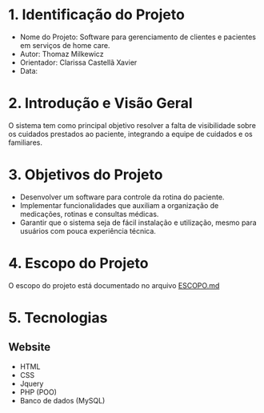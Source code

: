 # 1. Identificação do Projeto 
- Nome do Projeto: Software para gerenciamento de clientes e pacientes em serviços de home care.
- Autor: Thomaz Milkewicz 
- Orientador: Clarissa Castellã Xavier
- Data: 

# 2. Introdução e Visão Geral  
O sistema tem como principal objetivo resolver a falta de visibilidade sobre os cuidados prestados ao paciente,  integrando a equipe de cuidados e os familiares.

# 3. Objetivos do Projeto 
- Desenvolver um software para controle da rotina do paciente.
- Implementar funcionalidades que auxiliam a organização de medicações, rotinas e consultas médicas.
- Garantir que o sistema seja de fácil instalação e utilização, mesmo para usuários com pouca experiência técnica. 
 
# 4. Escopo do Projeto
O escopo do projeto está documentado no arquivo [ESCOPO.md](./ESCOPO.md)
 
# 5. Tecnologias

## Website
- HTML
- CSS
- Jquery
- PHP (POO)
- Banco de dados (MySQL)